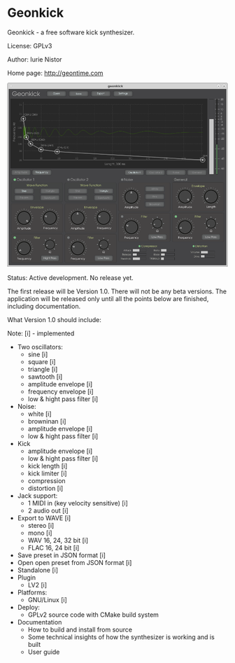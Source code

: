 # Geonkick

Geonkick - a free software kick synthesizer.

License: GPLv3

Author: Iurie Nistor

Home page: http://geontime.com

![Screenshot](misc/Screenshot.png)

Status: Active development. No release yet.

The first release will be Version 1.0. There will not be any beta versions.
The application will be released only until all the points below are
finished, including documentation.

What Version 1.0 should include:

Note: [i] - implemented

* Two oscillators:
     - sine [i]
     - square [i]
     - triangle [i]
     - sawtooth [i]
     - amplitude envelope [i]
     - frequency envelope [i]
     - low & hight pass filter [i]
* Noise:
     - white [i]
     - browninan [i]
     - amplitude envelope [i]
     - low & hight pass filter [i]
* Kick
     - amplitude envelope [i]
     - low & hight pass filter [i]
     - kick length [i]
     - kick limiter [i]
     - compression
     - distortion [i]
* Jack support:
     - 1 MIDI in (key velocity sensitive) [i]
     - 2 audio out [i]
* Export to WAVE [i]
     - stereo [i]
     - mono [i]
     - WAV 16, 24, 32 bit [i]
     - FLAC 16, 24 bit [i]
* Save preset in JSON format [i]
* Open open preset from JSON format [i]
* Standalone [i]
* Plugin
     - LV2 [i]
* Platforms:
     - GNU/Linux [i]
* Deploy:
  - GPLv2 source code with CMake build system
* Documentation
  - How to build and install from source
  - Some technical insights of how the synthesizer is working and is built
  - User guide
